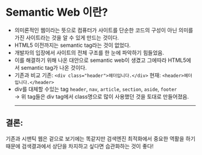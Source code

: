 # Semantic Web 이란?
- 의미론적인 웹이라는 뜻으로 컴퓨터가 사이트를 단순한 코드의 구성이 아닌 의미를 가진 사이트라는 것을 알 수 있게 만드는 것이다.
- HTML5 이전까지는 semantic tag라는 것이 없었다. 
- 개발자의 입장에서 사이트의 전체 구조를 한 눈에 파악하기 힘들었음.
- 이를 해결하기 위해 나온 대안으로 semantic web이 생겼고 그에따라 HTML5에서 semantic tag가 나온 것이다.
- 기존과 비교
기존: `<div class="header">헤더입니다.</div>`
현재: `<header>헤더입니다.</header>`
- div를 대체할 수있는 tag
`header`, `nav`, `article`, `section`, `aside`, `footer`<br>
-> 위 tag들은 div tag에서 class명으로 많이 사용했던 것을 토대로 만들어졌음. <hr>

 ## 결론: 
 기존과 시맨틱 웹은 겉으로 보기에는 똑같지만 검색엔진 최적화에서 중요한 역활을 하기 때문에 검색결과에서 상단을 차지하고 싶다면 습관화하는 것이 좋다!